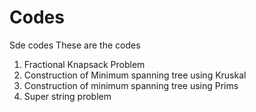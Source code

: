 # Codes
Sde codes
These are the codes
1) Fractional Knapsack Problem 
2) Construction of Minimum spanning tree using Kruskal 
3) Construction of minimum spanning tree using Prims 
4) Super string problem
